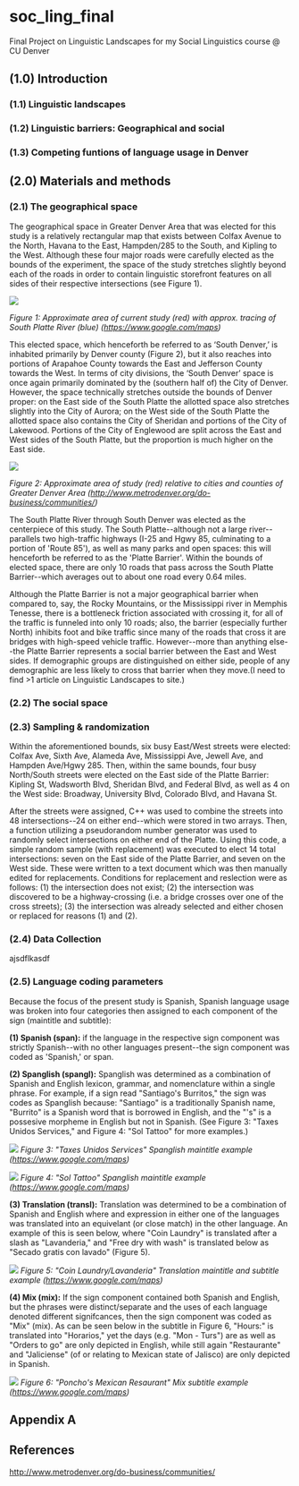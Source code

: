 # soc_ling_final
Final Project on Linguistic Landscapes for my Social Linguistics course @ CU Denver

## (1.0) Introduction
### (1.1) Linguistic landscapes
### (1.2) Linguistic barriers: Geographical and social
### (1.3) Competing funtions of language usage in Denver


## (2.0) Materials and methods
### (2.1) The geographical space

The geographical space in Greater Denver Area that was elected for this study is a relatively rectangular map that exists between Colfax Avenue to the North, Havana to the East, Hampden/285 to the South, and Kipling to the West. Although these four major roads were carefully elected as the bounds of the experiment, the space of the study stretches slightly beyond each of the roads in order to contain linguistic storefront features on all sides of their respective intersections (see Figure 1).

![](images/current_study.png)

*Figure 1: Approximate area of current study (red) with approx. tracing of South Platte River (blue) (https://www.google.com/maps)*

This elected space, which henceforth be referred to as ‘South Denver,’ is inhabited primarily by Denver county (Figure 2), but it also reaches into portions of Arapahoe County towards the East and Jefferson County towards the West. In terms of city divisions, the ‘South Denver’ space  is once again primarily dominated by the (southern half of) the City of Denver. However, the space technically stretches outside the bounds of Denver proper: on the East side of the South Platte the allotted space also stretches slightly into the City of Aurora; on the West side of the South Platte the allotted space also contains the City of Sheridan and portions of the City of Lakewood. Portions of the City of Englewood are split across the East and West sides of the South Platte, but the proportion is much higher on the East side. 

![](images/counties.png)

*Figure 2: Approximate area of study (red) relative to cities and counties of Greater Denver Area (http://www.metrodenver.org/do-business/communities/)*

The South Platte River through South Denver was elected as the centerpiece of this study. The South Platte--although not a large river--parallels two high-traffic highways (I-25 and Hgwy 85, culminating to a portion of 'Route 85'), as well as many parks and open spaces: this will henceforth be referred to as the 'Platte Barrier'. Within the bounds of elected space, there are only 10 roads that pass across the South Platte Barrier--which averages out to about one road every 0.64 miles.

Although the Platte Barrier is not a major geographical barrier when compared to, say, the Rocky Mountains, or the Mississippi river in Memphis Tenesse, there is a bottleneck friction associated with crossing it, for all of the traffic is funneled into only 10 roads; also, the barrier (especially further North) inhibits foot and bike traffic since many of the roads that cross it are bridges with high-speed vehicle traffic. However--more than anything else--the Platte Barrier represents a social barrier between the East and West sides. If demographic groups are distinguished on either side, people of any demographic are less likely to cross that barrier when they move.(I need to find >1 article on Linguistic Landscapes to site.)

### (2.2) The social space

### (2.3) Sampling & randomization

Within the aforementioned bounds, six busy East/West streets were elected: Colfax Ave, Sixth Ave, Alameda Ave, Mississippi Ave, Jewell Ave, and Hampden Ave/Hgwy 285. Then, within the same bounds, four busy North/South streets were elected on the East side of the Platte Barrier: Kipling St, Wadsworth Blvd, Sheridan Blvd, and Federal Blvd, as well as 4 on the West side: Broadway, University Blvd, Colorado Blvd, and Havana St.

After the streets were assigned, C++ was used to combine the streets into 48 intersections--24 on either end--which were stored in two arrays. Then, a function utilizing a pseudorandom number generator was used to randomly select intersections on either end of the Platte. Using this code, a simple random sample (with replacement) was executed to elect 14 total intersections: seven on the East side of the Platte Barrier, and seven on the West side. These were written to a text document which was then manually edited for replacements. Conditions for replacement and reslection were as follows: (1) the intersection does not exist; (2) the intersection was discovered to be a highway-crossing (i.e. a bridge crosses over one of the cross streets); (3) the intersection was already selected and either chosen or replaced for reasons (1) and (2). 

### (2.4) Data Collection

ajsdflkasdf

### (2.5) Language coding parameters

Because the focus of the present study is Spanish, Spanish language usage was broken into four categories then assigned to each component of the sign (maintitle and subtitle):

**(1) Spanish (span):** if the language in the respective sign component was strictly Spanish--with no other languages present--the sign component was coded as 'Spanish,' or span.

**(2) Spanglish (spangl):** Spanglish was determined as a combination of Spanish and English lexicon, grammar, and nomenclature within a single phrase. For example, if a sign read "Santiago's Burritos," the sign was codes as Spanglish because: "Santiago" is a traditionally Spanish name, "Burrito" is a Spanish word that is borrowed in English, and the "'s" is a possesive morpheme in English but not in Spanish. (See Figure 3: "Taxes Unidos Services," and Figure 4: "Sol Tattoo" for more examples.)

![](images/taxes_unidos.png)
*Figure 3: "Taxes Unidos Services" Spanglish maintitle example (https://www.google.com/maps)*

![](images/sol_tattoo.png)
*Figure 4: "Sol Tattoo" Spanglish maintitle example (https://www.google.com/maps)*

**(3) Translation (transl):** Translation was determined to be a combination of Spanish and English where and expression in either one of the languages was translated into an equivelant (or close match) in the other language. An example of this is seen below, where "Coin Laundry" is translated after a slash as "Lavanderia," and "Free dry with wash" is translated below as "Secado gratis con lavado" (Figure 5).

![](images/lavanderia.png)
*Figure 5: "Coin Laundry/Lavanderia" Translation maintitle and subtitle example (https://www.google.com/maps)*

**(4) Mix (mix):** If the sign component contained both Spanish and English, but the phrases were distinct/separate and the uses of each language denoted different signifcances, then the sign component was coded as "Mix" (mix). As can be seen below in the subtitle in Figure 6, "Hours:" is translated into "Horarios," yet the days (e.g. "Mon - Turs") are as well as "Orders to go" are only depicted in English, while still again "Restaurante" and "Jaliciense" (of or relating to Mexican state of Jalisco) are only depicted in Spanish.

![](images/ponchos_subtitle.png)
*Figure 6: "Poncho's Mexican Resaurant" Mix subtitle example (https://www.google.com/maps)*



## Appendix A


## References

http://www.metrodenver.org/do-business/communities/
